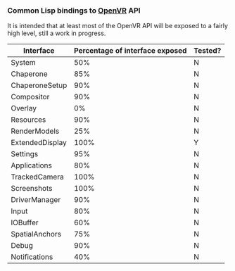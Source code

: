 ### Common Lisp bindings to [OpenVR](https://github.com/ValveSoftware/openvr/) API

It is intended that at least most of the OpenVR API will be exposed to a fairly high level, still a work in progress.

Interface | Percentage of interface exposed | Tested?
--- | --- | ---
System | 50% | N
Chaperone | 85% | N
ChaperoneSetup | 90% | N
Compositor | 90% | N
Overlay | 0% | N
Resources | 90% | N
RenderModels | 25%  | N
ExtendedDisplay | 100% | Y
Settings | 95% | N
Applications | 80% | N
TrackedCamera | 100% | N
Screenshots | 100% | N
DriverManager | 90% | N
Input | 80% | N
IOBuffer | 60% | N
SpatialAnchors | 75% | N
Debug | 90% | N
Notifications | 40% | N
